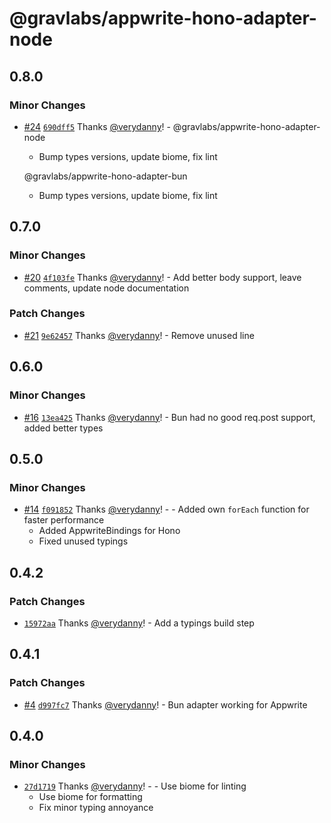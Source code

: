 # @gravlabs/appwrite-hono-adapter-node

## 0.8.0

### Minor Changes

- [#24](https://github.com/verydanny/appwrite-adapters/pull/24) [`690dff5`](https://github.com/verydanny/appwrite-adapters/commit/690dff56378ee86f2b6110474418d68a87cae93e) Thanks [@verydanny](https://github.com/verydanny)! - @gravlabs/appwrite-hono-adapter-node

  - Bump types versions, update biome, fix lint

  @gravlabs/appwrite-hono-adapter-bun

  - Bump types versions, update biome, fix lint

## 0.7.0

### Minor Changes

- [#20](https://github.com/verydanny/appwrite-adapters/pull/20) [`4f103fe`](https://github.com/verydanny/appwrite-adapters/commit/4f103fec5006d40534a88a0eb5b710c1345bf3c3) Thanks [@verydanny](https://github.com/verydanny)! - Add better body support, leave comments, update node documentation

### Patch Changes

- [#21](https://github.com/verydanny/appwrite-adapters/pull/21) [`9e62457`](https://github.com/verydanny/appwrite-adapters/commit/9e6245783eb92408984f43384ee801b7d1a5d449) Thanks [@verydanny](https://github.com/verydanny)! - Remove unused line

## 0.6.0

### Minor Changes

- [#16](https://github.com/verydanny/appwrite-adapters/pull/16) [`13ea425`](https://github.com/verydanny/appwrite-adapters/commit/13ea4253b967da88bb8811a207ac57b9b7b90ab7) Thanks [@verydanny](https://github.com/verydanny)! - Bun had no good req.post support, added better types

## 0.5.0

### Minor Changes

- [#14](https://github.com/verydanny/appwrite-adapters/pull/14) [`f091852`](https://github.com/verydanny/appwrite-adapters/commit/f0918525c12b3ed3f9c18acea14c54792a9d5dce) Thanks [@verydanny](https://github.com/verydanny)! - - Added own `forEach` function for faster performance
  - Added AppwriteBindings for Hono
  - Fixed unused typings

## 0.4.2

### Patch Changes

- [`15972aa`](https://github.com/verydanny/appwrite-adapters/commit/15972aa77608ffa2fd1b0008b484401f57f83a82) Thanks [@verydanny](https://github.com/verydanny)! - Add a typings build step

## 0.4.1

### Patch Changes

- [#4](https://github.com/verydanny/appwrite-adapters/pull/4) [`d997fc7`](https://github.com/verydanny/appwrite-adapters/commit/d997fc7e8c94ca1655905c96dc270f77dffd6f6f) Thanks [@verydanny](https://github.com/verydanny)! - Bun adapter working for Appwrite

## 0.4.0

### Minor Changes

- [`27d1719`](https://github.com/verydanny/appwrite-adapters/commit/27d171923dc1c735038a920a5ba5daf412f44745) Thanks [@verydanny](https://github.com/verydanny)! - - Use biome for linting
  - Use biome for formatting
  - Fix minor typing annoyance
